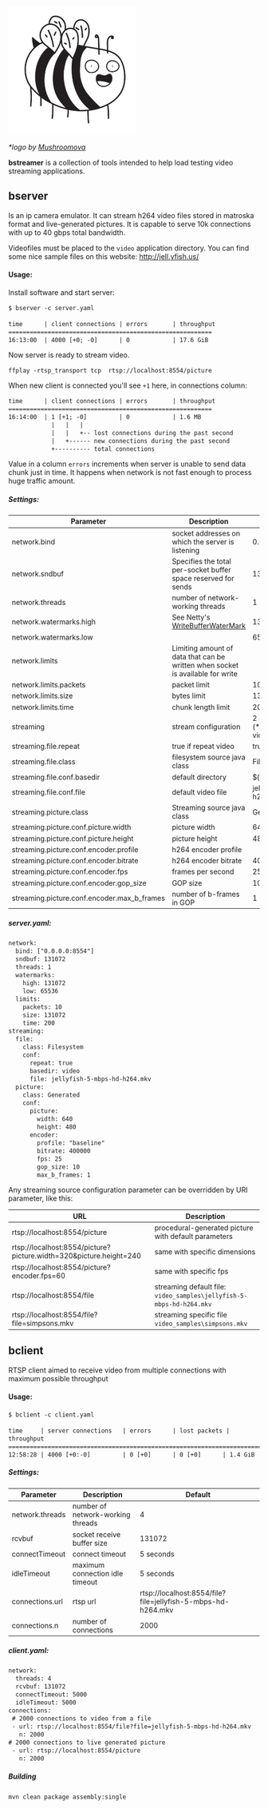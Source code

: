 
![bee](site/bee_256.png)
 
 *\*logo by [Mushroomova](https://www.instagram.com/mushroomova_comics/)*

**bstreamer** is a collection of tools intended to help load testing video streaming applications.


## bserver
Is an ip camera emulator. It can stream h264 video files stored in matroska format and live-generated pictures. It is capable to serve 10k connections with up to 40 gbps total bandwidth.


Videofiles must be placed to the ```video``` application directory. You can find some nice sample files on this website: http://jell.yfish.us/ 

#### Usage:
Install software and start server:
```
$ bserver -c server.yaml

time      | client connections | errors       | throughput 
=========================================================
16:13:00  | 4000 [+0; -0]      | 0            | 17.6 GiB   
```

Now server is ready to stream video.  

```shell script
ffplay -rtsp_transport tcp  rtsp://localhost:8554/picture
```

When new client is connected you'll see ```+1``` here, in connections column:
```
time      | client connections | errors       | throughput 
=========================================================
16:14:00  | 1 [+1; -0]         | 0            | 1.6 MB
            |   |   |
            |   |   +-- lost connections during the past second
            |   +------ new connections during the past second            
            +---------- total connections   
```

Value in a column ```errors``` increments when server is unable to send data chunk just in time. It happens when network is not fast enough to process huge traffic amount.


##### Settings:
| Parameter | Description | Default |
| ---|----|----|
| network.bind | socket addresses on which the server is listening  | 0.0.0.0:8554 |
| network.sndbuf | Specifies the total per-socket buffer space reserved for sends | 131072 |
| network.threads | number of network-working threads | 1 |
| network.watermarks.high | See Netty's [WriteBufferWaterMark](https://netty.io/4.1/api/io/netty/channel/WriteBufferWaterMark.html) | 131072 |
| network.watermarks.low |   | 65536 |
| network.limits  | Limiting amount of data that can be written when socket is available for write|  |
| network.limits.packets | packet limit | 10 packets |
| network.limits.size | bytes limit | 131072 bytes|
| network.limits.time | chunk length limit | 200 ms |
| streaming | stream  configuration | 2 sources: from filesystem (*.mkv) and from generated video |
| streaming.file.repeat | true if repeat video | true |
| streaming.file.class | filesystem source java class | Filesystem |
| streaming.file.conf.basedir | default directory | ${application.directory}\video |
| streaming.file.conf.file | default video file | jellyfish-5-mbps-hd-h264.mkv 
| streaming.picture.class | Streaming source java class | Generated |
| streaming.picture.conf.picture.width | picture width| 640 
| streaming.picture.conf.picture.height | picture height | 480
| streaming.picture.conf.encoder.profile | h264 encoder profile | 
| streaming.picture.conf.encoder.bitrate | h264 encoder bitrate | 400000
| streaming.picture.conf.encoder.fps | frames per second | 25
| streaming.picture.conf.encoder.gop_size | GOP size | 10
| streaming.picture.conf.encoder.max_b_frames | number of b-frames in GOP | 1

##### server.yaml:

```
network:
  bind: ["0.0.0.0:8554"]
  sndbuf: 131072
  threads: 1
  watermarks:
    high: 131072
    low: 65536
  limits:
    packets: 10
    size: 131072
    time: 200
streaming:
  file:
    class: Filesystem
    conf:
      repeat: true
      basedir: video
      file: jellyfish-5-mbps-hd-h264.mkv
  picture:
    class: Generated
    conf:
      picture:
        width: 640
        height: 480
      encoder:
        profile: "baseline"
        bitrate: 400000
        fps: 25
        gop_size: 10
        max_b_frames: 1
```

Any streaming source configuration parameter can be overridden by URI parameter, like this:

| URL                                                                | Description                                                      |
| -------------------------------------------------------------------|------------------------------------------------------------------|
| rtsp://localhost:8554/picture                                      | procedural-generated picture with default parameters              |
| rtsp://localhost:8554/picture?picture.width=320&picture.height=240 | same with specific dimensions                                     |
| rtsp://localhost:8554/picture?encoder.fps=60                       | same with specific fps                                                     |
| rtsp://localhost:8554/file                                         | streaming default file: ```video_samples\jellyfish-5-mbps-hd-h264.mkv```  |
| rtsp://localhost:8554/file?file=simpsons.mkv                       | streaming specific file ```video_samples\simpsons.mkv```                   |


## bclient
RTSP client aimed to receive video from multiple connections with maximum possible throughput

#### Usage:

```
$ bclient -c client.yaml

time     | server connections   | errors      | lost packets | throughput 
=========================================================================
12:58:28 | 4000 [+0:-0]         | 0 [+0]      | 0 [+0]      | 1.4 GiB    
```

##### Settings:
| Parameter | Description | Default |
| ---|----|----|
| network.threads | number of network-working threads | 4 |
| rcvbuf | socket receive buffer size | 131072 |
| connectTimeout | connect timeout | 5 seconds |
| idleTimeout | maximum connection idle timeout | 5 seconds |
| connections.url | rtsp url | rtsp://localhost:8554/file?file=jellyfish-5-mbps-hd-h264.mkv |
| connections.n | number of connections | 2000 |

##### client.yaml:
```
network:
  threads: 4
  rcvbuf: 131072
  connectTimeout: 5000
  idleTimeout: 5000
connections:
 # 2000 connections to video from a file
 - url: rtsp://localhost:8554/file?file=jellyfish-5-mbps-hd-h264.mkv
   n: 2000
# 2000 connections to live generated picture
 - url: rtsp://localhost:8554/picture
   n: 2000
```

##### Building
`mvn clean package assembly:single`

